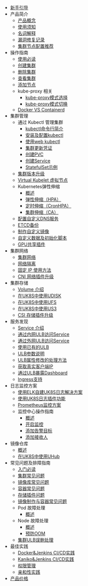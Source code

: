 <!--* [概览](/uk8s/README) -->
* [新手引导](/uk8s/readme2)
* 产品简介
    * [产品概念](/uk8s/introduction/whatisuk8s)
    * [使用须知](/uk8s/introduction/restriction)
    * [名词解释](/uk8s/introduction/concept)
    * [漏洞修复记录](/uk8s/introduction/vulnerability/README)
    * [集群节点配置推荐](/uk8s/introduction/node_requirements)
* 操作指南
    * [使用必读](/uk8s/userguide/before_start)
    * [创建集群](/uk8s/userguide/createcluster)
    * [删除集群](/uk8s/userguide/deletecluster)
    * [查看集群](/uk8s/userguide/describecluster)
    * [添加节点](/uk8s/userguide/addnode)
    * kube-proxy 相关
        * [kube-proxy模式选择](/uk8s/userguide/kubeproxy_mode)
        * [kube-proxy模式切换](/uk8s/userguide/kubeproxy_edit)
    * [Docker VS Containerd](/uk8s/userguide/docker_vs_containerd)
* 集群管理
    * 通过 Kubectl 管理集群
        * [kubectl命令行简介](/uk8s/manageviakubectl/intro_of_kubectl)
        * [安装及配置kubectl](/uk8s/manageviakubectl/connectviakubectl)
        * [使用web kubectl](/uk8s/manageviakubectl/webterminal)
        * [集群更新凭证](/uk8s/manageviakubectl/reset_token)
        * [创建PVC](/uk8s/manageviakubectl/createpvc)
        * [创建Service](/uk8s/manageviakubectl/createservice)
        * [StatefulSet示例](/uk8s/manageviakubectl/sts_example)
    * [集群版本升级](/uk8s/administercluster/cluster_version_update)
    * [Virtual Kubelet 虚拟节点](/uk8s/administercluster/virtual_kubelet)
    * Kubernetes弹性伸缩
        * [概述](/uk8s/administercluster/autoscaling/intro)
        * [弹性伸缩（HPA）](/uk8s/administercluster/autoscaling/hpa)
        * [定时伸缩（CronHPA）](/uk8s/administercluster/autoscaling/cronhpa)
        * [集群伸缩（CA）](/uk8s/administercluster/autoscaling/ca)    
    * [配置自定义DNS服务](/uk8s/administercluster/custom_dns_service)      
    * [ETCD备份](/uk8s/administercluster/etcd_backup)    
    * [制作自定义镜像](/uk8s/administercluster/custom_image)
    * [自定义数据及初始化脚本](/uk8s/administercluster/cloud_init)
    * [GPU共享插件](/uk8s/administercluster/gpu-share)
* 集群网络
    * [集群网络](/uk8s/network/uk8s_network)
    * [网络隔离](/uk8s/network/networkpolicy)
    * [固定 IP 使用方法](/uk8s/network/static_ip)
    * [CNI 网络插件升级](/uk8s/network/cni_update)
* 集群存储
    * [Volume 介绍](/uk8s/volume/intro)
    * [在UK8S中使用UDISK](/uk8s/volume/udisk)
    <!-- * [在UK8S中使用已有UDISK](/uk8s/volume/statusudisk) -->
    * [在UK8S中使用UFS](/uk8s/volume/ufs)
    <!-- * [动态PV使用UFS](/uk8s/volume/dynamic_ufs)-->
    * [在UK8S中使用US3](/uk8s/volume/ufile)
    * [CSI 存储插件升级](/uk8s/volume/CSI_update)
* 服务发现
    * [Service 介绍](/uk8s/service/intro)
    * [通过内网ULB访问Service](/uk8s/service/internalservice)
    * [通过外网ULB访问Service](/uk8s/service/externalservice)
    * [使用已有的ULB](/uk8s/service/ulb_designation)
    * [ULB参数说明](/uk8s/service/annotations)
    * [ULB属性修改的处理方法](/uk8s/service/change_ulb_name)
    * [获取真实客户端IP](/uk8s/service/getresourceip)
    * [通过ULB暴露Dashboard](/uk8s/service/dashboard)
    * [Ingress支持](/uk8s/service/ingress/README)
* 日志监控方案
    * [使用ELK自建UK8S日志解决方案](/uk8s/log/elastic_filebeat_kibana_solution)
    * [使用UK8S日志插件功能](/uk8s/log/ELKplugin)
    * [Prometheus监控方案](/uk8s/monitor/prometheus/README)
    * 监控中心操作指南
        * [概述](/uk8s/monitor/prometheusplugin/intro.md)
        * [开启监控](/uk8s/monitor/prometheusplugin/startmonitor.md)
        * [添加告警目标](/uk8s/monitor/prometheusplugin/addmonitortarget.md)
        * [添加接收人](/uk8s/monitor/prometheusplugin/addreceiver.md)
* 镜像仓库
    * [概述](/uk8s/dockerhub/outline)  
    * [在UK8S中使用UHub](/uk8s/dockerhub/using_uhub_in_uk8s)   
* 常见问题及排障指南
    * [入门必读](/uk8s/troubleshooting/startguide)
    * [集群常见问题](/uk8s/q/cluster)  
    * [镜像库常见问题](/uk8s/q/registry) 
    * [容器常见问题](/uk8s/q/container) 
    * [存储插件问题](/uk8s/q/storage)
    * [镜像制作与容器常见问题](/uk8s/troubleshooting/k8s_debug_summary)
    * Pod 故障处理
        * [概述](/uk8s/troubleshooting/pod_debug_summary)
    * Node 故障处理
        * [概述](/uk8s/troubleshooting/node_debug_summary)
        * [预防OOM](/uk8s/troubleshooting/prevent_oom)
    * [集群ULB误删处理](/uk8s/troubleshooting/ulb_undelete)
* 最佳实践
    * [Docker&Jenkins CI/CD实践](/uk8s/bestpractice/cicd)
    * [Kaniko&Jenkins CI/CD实践](/uk8s/bestpractice/cicd_containerd)
    * [权限管理](/uk8s/bestpractice/authorization/README)
    * [亲和性实践](/uk8s/bestpractice/affinity)
* [产品价格](/uk8s/price)

<!-- * 应用商店
    * [关于应用商店](/uk8s/helm/abouthelm)
    * [安装使用应用商店](/uk8s/helm/init)
    * [安装应用](/uk8s/helm/install)
    * [管理应用](/uk8s/helm/manager)
    * [一键安装应用](/uk8s/helm/installapp) -->
